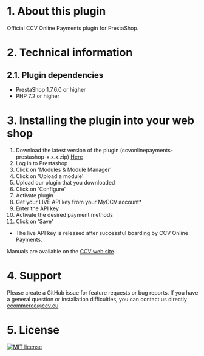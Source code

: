 # 1. About this plugin

Official CCV Online Payments plugin for PrestaShop.

# 2. Technical information

## 2.1. Plugin dependencies

- PrestaShop 1.7.6.0 or higher
- PHP 7.2 or higher

# 3. Installing the plugin into your web shop

1. Download the latest version of the plugin (ccvonlinepayments-prestashop-x.x.x.zip) [Here](https://github.com/CCV/ccvonlinepayments-prestashop/releases/latest)
3. Log in to Prestashop
4. Click on 'Modules & Module Manager'
5. Click on 'Upload a module'
6. Upload our plugin that you downloaded
7. Click on 'Configure'
8. Activate plugin
9. Get your LIVE API key from your MyCCV account*
10. Enter the API key
11. Activate the desired payment methods
12. Click on 'Save'

* The live API key is released after successful boarding by CCV Online Payments.

Manuals are available on the [CCV web site](https://www.ccv.eu/nl/service/support/handleidingen/).

# 4. Support

Please create a GitHub issue for feature requests or bug reports. If you have a general question or installation difficulties, you can contact us directly ecommerce@ccv.eu
# 5. License

[![MIT license](https://img.shields.io/github/license/CCV/ccvonlinepayments-prestashop)](https://github.com/CCV/ccvonlinepayments-prestashop/blob/master/LICENSE.txt)
